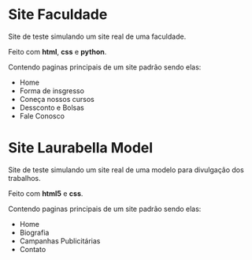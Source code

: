 # Site Faculdade

Site de teste simulando um site real de uma faculdade.

Feito com **html**, **css** e **python**.

Contendo paginas principais de um site padrão sendo elas:

* Home
* Forma de insgresso
* Coneça nossos cursos
* Dessconto e Bolsas
* Fale Conosco
 
 
 # Site Laurabella Model

Site de teste simulando um site real de uma modelo para divulgação dos trabalhos.

Feito com **html5** e **css**.

Contendo paginas principais de um site padrão sendo elas:

* Home
* Biografia
* Campanhas Publicitárias
* Contato
